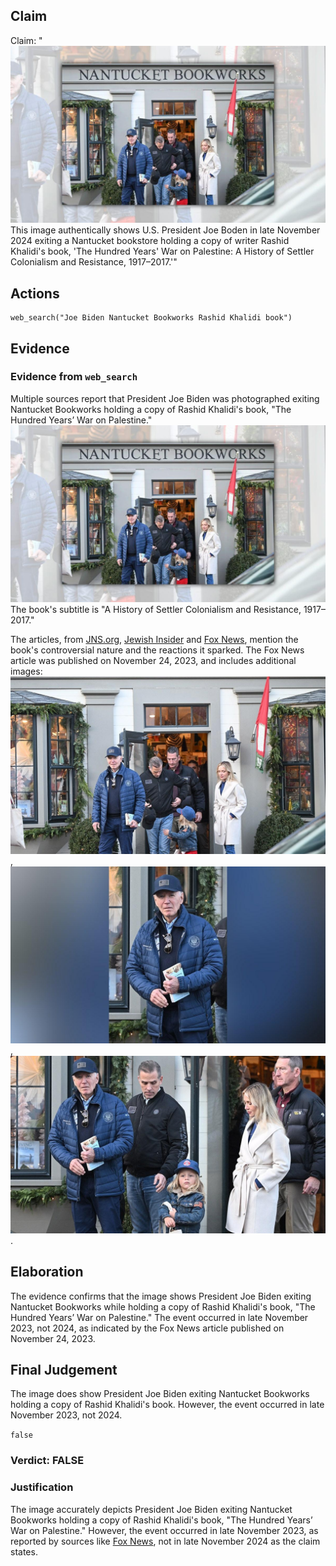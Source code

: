 ## Claim
Claim: "![image 28](media/44.jpg) This image authentically shows U.S. President Joe Boden in late November 2024 exiting a Nantucket bookstore holding a copy of writer Rashid Khalidi's book, 'The Hundred Years' War on Palestine: A History of Settler Colonialism and Resistance, 1917–2017.'"

## Actions
```
web_search("Joe Biden Nantucket Bookworks Rashid Khalidi book")
```

## Evidence
### Evidence from `web_search`
Multiple sources report that President Joe Biden was photographed exiting Nantucket Bookworks holding a copy of Rashid Khalidi's book, "The Hundred Years’ War on Palestine." ![image 28](media/44.jpg) The book's subtitle is "A History of Settler Colonialism and Resistance, 1917–2017."

The articles, from [JNS.org](https://www.jns.org/biden-photographed-exiting-nantucket-shop-with-anti-israel-book/), [Jewish Insider](https://jewishinsider.com/2024/12/joe-biden-the-hundred-years-war-on-palestine-rashid-khalidi/) and [Fox News](https://www.foxnews.com/politics/biden-seen-holding-anti-israel-book-black-friday-shopping-excursion), mention the book's controversial nature and the reactions it sparked. The Fox News article was published on November 24, 2023, and includes additional images: ![image 6255](media/2025-08-29_19-46-1756496795-371546.jpg), ![image 6264](media/2025-08-29_19-46-1756496799-759773.jpg), ![image 6259](media/2025-08-29_19-46-1756496798-281641.jpg).


## Elaboration
The evidence confirms that the image shows President Joe Biden exiting Nantucket Bookworks while holding a copy of Rashid Khalidi's book, "The Hundred Years’ War on Palestine." The event occurred in late November 2023, not 2024, as indicated by the Fox News article published on November 24, 2023.


## Final Judgement
The image does show President Joe Biden exiting Nantucket Bookworks holding a copy of Rashid Khalidi's book. However, the event occurred in late November 2023, not 2024.

`false`

### Verdict: FALSE

### Justification
The image accurately depicts President Joe Biden exiting Nantucket Bookworks holding a copy of Rashid Khalidi's book, "The Hundred Years’ War on Palestine." However, the event occurred in late November 2023, as reported by sources like [Fox News](https://www.foxnews.com/politics/biden-seen-holding-anti-israel-book-black-friday-shopping-excursion), not in late November 2024 as the claim states.
